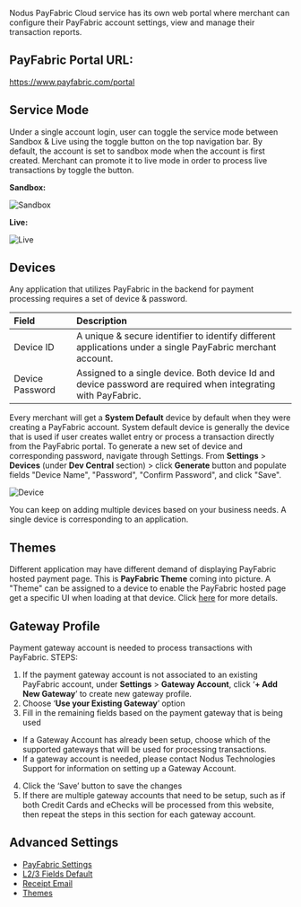 Nodus PayFabric Cloud service has its own web portal where merchant can configure their PayFabric account settings, view and manage their transaction reports.

## PayFabric Portal URL:
https://www.payfabric.com/portal

## Service Mode

Under a single account login, user can toggle the service mode between Sandbox & Live using the toggle button on the top navigation bar.
By default, the account is set to sandbox mode when the account is first created. Merchant can promote it to live mode in order to process live transactions by toggle the button.

**Sandbox:**

![Sandbox](https://s3-us-west-1.amazonaws.com/github-screenshot-repository/V3/Sandbox.png)

**Live:**

![Live](https://s3-us-west-1.amazonaws.com/github-screenshot-repository/V3/Live.png)

## Devices

Any application that utilizes PayFabric in the backend for payment processing requires a set of device & password.

| Field                | Description  | 
| :--------------------|:-------------| 
| Device ID            | A unique & secure identifier to identify different applications under a single PayFabric merchant account. | 
| Device Password      | Assigned to a single device. Both device Id and device password are required when integrating with PayFabric. | 

Every merchant will get a **System Default** device by default when they were creating a PayFabric account. System default device is generally the device that is used if user creates wallet entry or process a transaction directly from the PayFabric portal.
To generate a new set of device and corresponding password, navigate through Settings. From **Settings** >  **Devices** (under **Dev Central** section) > click **Generate** button and populate fields "Device Name", "Password", "Confirm Password", and click "Save". 

![Device](https://s3-us-west-1.amazonaws.com/github-screenshot-repository/V3/DeviceManagement.png)

You can keep on adding multiple devices based on your business needs. A single device is corresponding to an application. 

## Themes

Different application may have different demand of displaying PayFabric hosted payment page. This is **PayFabric Theme** coming into picture. A "Theme" can be assigned to a device to enable the PayFabric hosted page get a specific UI when loading at that device. Click [here](#Themes.md) for more details.

## Gateway Profile

Payment gateway account is needed to process transactions with PayFabric. 
STEPS:
1.	If the payment gateway account is not associated to an existing PayFabric account, under **Settings** > **Gateway Account**, click ‘**+ Add New Gateway**’ to create new gateway profile.
2.	Choose ‘**Use your Existing Gateway**’ option
3.	Fill in the remaining fields based on the payment gateway that is being used

 * If a Gateway Account has already been setup, choose which of the supported gateways that will be used for processing transactions. 
 * If a gateway account is needed, please contact Nodus Technologies Support for information on setting up a Gateway Account. 

4.	Click the ‘Save’ button to save the changes
5.	If there are multiple gateway accounts that need to be setup, such as if both Credit Cards and eChecks will be processed from this website, then repeat the steps in this section for each gateway account.

## Advanced Settings

* [PayFabric Settings]()
* [L2/3 Fields Default]()
* [Receipt Email]()
* [Themes]()

